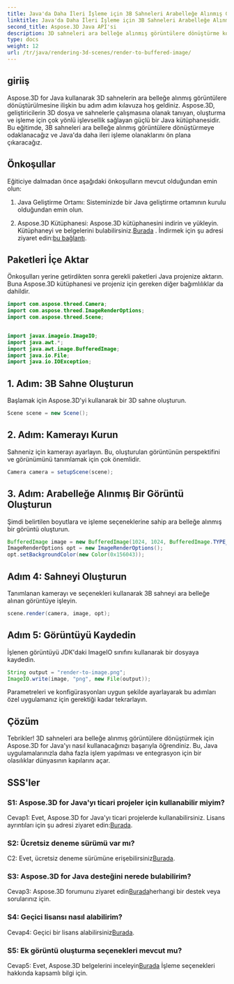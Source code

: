 ```yaml
---
title: Java'da Daha İleri İşleme için 3B Sahneleri Arabelleğe Alınmış Görüntülere Dönüştürme
linktitle: Java'da Daha İleri İşleme için 3B Sahneleri Arabelleğe Alınmış Görüntülere Dönüştürme
second_title: Aspose.3D Java API'si
description: 3D sahneleri ara belleğe alınmış görüntülere dönüştürme konusunda Aspose.3D for Java'nın gücünü keşfedin. Önkoşullar, içe aktarma paketleri ve SSS'ler içeren adım adım kılavuz.
type: docs
weight: 12
url: /tr/java/rendering-3d-scenes/render-to-buffered-image/
---
```

## giriiş

Aspose.3D for Java kullanarak 3D sahnelerin ara belleğe alınmış görüntülere dönüştürülmesine ilişkin bu adım adım kılavuza hoş geldiniz. Aspose.3D, geliştiricilerin 3D dosya ve sahnelerle çalışmasına olanak tanıyan, oluşturma ve işleme için çok yönlü işlevsellik sağlayan güçlü bir Java kütüphanesidir. Bu eğitimde, 3B sahneleri ara belleğe alınmış görüntülere dönüştürmeye odaklanacağız ve Java'da daha ileri işleme olanaklarını ön plana çıkaracağız.

## Önkoşullar

Eğiticiye dalmadan önce aşağıdaki önkoşulların mevcut olduğundan emin olun:

1. Java Geliştirme Ortamı: Sisteminizde bir Java geliştirme ortamının kurulu olduğundan emin olun.

2.  Aspose.3D Kütüphanesi: Aspose.3D kütüphanesini indirin ve yükleyin. Kütüphaneyi ve belgelerini bulabilirsiniz.[Burada](https://reference.aspose.com/3d/java/) . İndirmek için şu adresi ziyaret edin:[bu bağlantı](https://releases.aspose.com/3d/java/).

## Paketleri İçe Aktar

Önkoşulları yerine getirdikten sonra gerekli paketleri Java projenize aktarın. Buna Aspose.3D kütüphanesi ve projeniz için gereken diğer bağımlılıklar da dahildir.

```java
import com.aspose.threed.Camera;
import com.aspose.threed.ImageRenderOptions;
import com.aspose.threed.Scene;


import javax.imageio.ImageIO;
import java.awt.*;
import java.awt.image.BufferedImage;
import java.io.File;
import java.io.IOException;
```

## 1. Adım: 3B Sahne Oluşturun

Başlamak için Aspose.3D'yi kullanarak bir 3D sahne oluşturun.

```java
Scene scene = new Scene();
```

## 2. Adım: Kamerayı Kurun

Sahneniz için kamerayı ayarlayın. Bu, oluşturulan görüntünün perspektifini ve görünümünü tanımlamak için çok önemlidir.

```java
Camera camera = setupScene(scene);
```

## 3. Adım: Arabelleğe Alınmış Bir Görüntü Oluşturun

Şimdi belirtilen boyutlara ve işleme seçeneklerine sahip ara belleğe alınmış bir görüntü oluşturun.

```java
BufferedImage image = new BufferedImage(1024, 1024, BufferedImage.TYPE_3BYTE_BGR);
ImageRenderOptions opt = new ImageRenderOptions();
opt.setBackgroundColor(new Color(0x156043));
```

## Adım 4: Sahneyi Oluşturun

Tanımlanan kamerayı ve seçenekleri kullanarak 3B sahneyi ara belleğe alınan görüntüye işleyin.

```java
scene.render(camera, image, opt);
```

## Adım 5: Görüntüyü Kaydedin

İşlenen görüntüyü JDK'daki ImageIO sınıfını kullanarak bir dosyaya kaydedin.

```java
String output = "render-to-image.png";
ImageIO.write(image, "png", new File(output));
```

Parametreleri ve konfigürasyonları uygun şekilde ayarlayarak bu adımları özel uygulamanız için gerektiği kadar tekrarlayın.

## Çözüm

Tebrikler! 3D sahneleri ara belleğe alınmış görüntülere dönüştürmek için Aspose.3D for Java'yı nasıl kullanacağınızı başarıyla öğrendiniz. Bu, Java uygulamalarınızla daha fazla işlem yapılması ve entegrasyon için bir olasılıklar dünyasının kapılarını açar.

## SSS'ler

### S1: Aspose.3D for Java'yı ticari projeler için kullanabilir miyim?

 Cevap1: Evet, Aspose.3D for Java'yı ticari projelerde kullanabilirsiniz. Lisans ayrıntıları için şu adresi ziyaret edin:[Burada](https://purchase.aspose.com/buy).

### S2: Ücretsiz deneme sürümü var mı?

 C2: Evet, ücretsiz deneme sürümüne erişebilirsiniz[Burada](https://releases.aspose.com/).

### S3: Aspose.3D for Java desteğini nerede bulabilirim?

 Cevap3: Aspose.3D forumunu ziyaret edin[Burada](https://forum.aspose.com/c/3d/18)herhangi bir destek veya sorularınız için.

### S4: Geçici lisansı nasıl alabilirim?

 Cevap4: Geçici bir lisans alabilirsiniz[Burada](https://purchase.aspose.com/temporary-license/).

### S5: Ek görüntü oluşturma seçenekleri mevcut mu?

 Cevap5: Evet, Aspose.3D belgelerini inceleyin[Burada](https://reference.aspose.com/3d/java/) İşleme seçenekleri hakkında kapsamlı bilgi için.